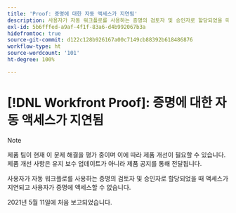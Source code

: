 ```yaml
---
title: 'Proof: 증명에 대한 자동 액세스가 지연됨'
description: 사용자가 자동 워크플로를 사용하는 증명의 검토자 및 승인자로 할당되었을 때 액세스가 지연되고 사용자가 증명에 액세스할 수 없습니다.
exl-id: 5b6fffed-a9af-4f1f-83a6-d4b992067b3a
hidefromtoc: true
source-git-commit: d122c128b926167a00c7149cb88392b618486876
workflow-type: ht
source-wordcount: '101'
ht-degree: 100%

---
```


# [!DNL Workfront Proof]: 증명에 대한 자동 액세스가 지연됨

>[!NOTE]
>
>제품 팀이 현재 이 문제 해결을 평가 중이며 이에 따라 제품 개선이 필요할 수 있습니다. 제품 개선 사항은 유지 보수 업데이트가 아니라 제품 공지를 통해 전달됩니다.

사용자가 자동 워크플로를 사용하는 증명의 검토자 및 승인자로 할당되었을 때 액세스가 지연되고 사용자가 증명에 액세스할 수 없습니다.

2021년 5월 11일에 처음 보고되었습니다.
